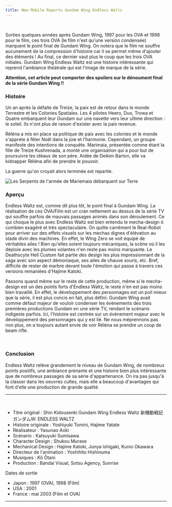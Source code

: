 ```yaml
---
title: New Mobile Reports Gundam Wing Endless Waltz
---
```


 


Sorties quelques années après Gundam Wing, 1997 pour les OVA et 1998 pour le film, ces trois OVA (le film n'est qu'une version condensée) marquent le point final de Gundam Wing. On notera que le film ne souffre aucunement de la compression d'histoire car il se permet même d'ajouter des éléments ! Au final, ce dernier vaut plus le coup que les trois OVA initiales. Gundam Wing Endless Waltz est une histoire intéressante qui reprend l'ambiance théàtrale qui est l'image de marque de la série.


**Attention, cet article peut comporter des spoilers sur le dénoument final de la série Gundam Wing !!**


### Histoire


Un an après la défaite de Treize, la paix est de retour dans le monde Terrestre et les Colonies Spatiales. Les 4 pilotes Heero, Duo, Trowa et Quatre embarquent leur Gundam sur une navette vers leur ultime direction : le soleil. Ils n'ont plus de raison d'exister avec la paix revenue.


Réléna a mis en place sa politique de paix avec les colonies et le monde s'apprete à fêter Noël dans la joie et l'harmonie. Cependant, un groupe manifeste des intentions de conquête. Marimaia, présentée comme étant la fille de Treize Kushrenada, a monté une organisation qui a pour but de poursuivre les idéaux de son père. Aidée de Deikim Barton, elle va kidnapper Réléna afin de prendre le pouvoir.


La guerre qu'on croyait alors terminée est repartie.


![Les Serpents de l'armée de Mariemaia débarquent sur Terre](/images/mini/images-stories-saga-gundamwing-_tb_x150_ew1.jpg) 


### Aperçu





Endless Waltz est, comme dit plus tôt, le point final à Gundam Wing. La réalisation de ces OVA/Film est un cran nettement au dessus de la série TV qui souffre parfois de mauvais passages animés dans son déroulement. Ce qui choque le plus avec Endless Waltz est bien entendu le mecha-design ô combien exagéré et très spectaculaire. On quitte carrément le Real-Robot pour arriver sur des effets visuels sur les mechas dignes d'élévation au stade divin des machines. En effet, le WIng Zero se voit équipé de véritables ailes ! Bien qu'elles soient toujours mécaniques, la scène où il les déploie avec les plumes volantes n'en reste pas moins marquante. Le Deathscyte Hell Custom fait partie des design les plus impressionnant de la saga avec son aspect démoniaque, ses ailes de chauve souris, etc. Bref, difficile de rester de marbre devant toute l'émotion qui passe à travers ces versions remaniées d'Hajime Katoki.


Passons quand même sur le reste de cette production, même si le mecha-design est un des points forts d'Endless Waltz, le reste n'en est pas moins bien travaillé. En effet, le développement des personnages est un poil mieux que la série, il est plus concis en fait, plus défini. Gundam Wing avait comme défaut majeur de vouloir condenser les évènements des trois premières productions Gundam en une série TV, rendant le scénario indigeste parfois. Ici, l'histoire est centrée sur un évènement majeur avec le développement des personnages qui y est lié. Ne nous méprennons pas non plus, on a toujours autant envie de voir Réléna se prendre un coup de beam rifle.


 


### Conclusion


Endless Waltz relève grandement le niveau de Gundam Wing, de nombreux points positifs, une ambiance prenante et une histoire bien plus intéressante que de nombreux passages de sa série d'appartenance. On ira pas jusqu'à la classer dans les oeuvres cultes, mais elle a beaucoup d'avantages qui font d'elle une production de grande qualité.




---


 


* Titre original : Shin Kidousenki Gundam Wing Endless Waltz 新機動戦記ガンダムW: ENDLESS WALTZ
* Histoire originale : Yoshiyuki Tomini, Hajime Yatate
* Réalisateur : Yasunao Aoki
* Scénario : Katsuyuki Sumisawa
* Character Design : Shukou Murase
* Mechanical Design : Hajime Katoki, Junya Ishigaki, Kunio Okawara
* Directeur de l'animation : Yoshihito Hishinuma
* Musiques : Kô Ôtani
* Production : Bandai Visual, Sotsu Agency, Sunrise


Dates de sortie


* Japon : 1997 (OVA), 1998 (Film)
* USA : 2001
* France : mai 2003 (Film et OVA)




---

